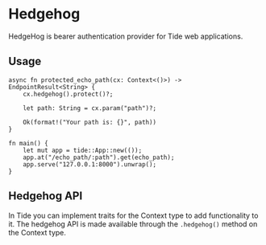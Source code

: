 # Hedgehog
HedgeHog is bearer authentication provider for Tide web applications.  

## Usage
```
async fn protected_echo_path(cx: Context<()>) -> EndpointResult<String> {
    cx.hedgehog().protect()?;

    let path: String = cx.param("path")?;
    
    Ok(format!("Your path is: {}", path))
}

fn main() {
    let mut app = tide::App::new(());
    app.at("/echo_path/:path").get(echo_path);
    app.serve("127.0.0.1:8000").unwrap();
}

```

## Hedgehog API
In Tide you can implement traits for the Context type to add functionality to
it.  The hedgehog API is made available through the `.hedgehog()` method on the
Context type. 
